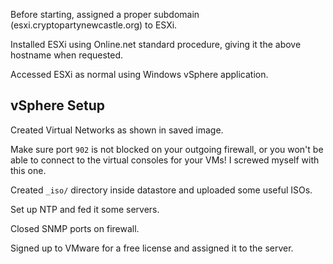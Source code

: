 Before starting, assigned a proper subdomain (esxi.cryptopartynewcastle.org) to ESXi.

Installed ESXi using Online.net standard procedure, giving it the above hostname when requested.

Accessed ESXi as normal using Windows vSphere application.


## vSphere Setup
Created Virtual Networks as shown in saved image.

Make sure port `902` is not blocked on your outgoing firewall, or you won't be able to connect to the virtual consoles for your VMs! I screwed myself with this one.

Created `_iso/` directory inside datastore and uploaded some useful ISOs.

Set up NTP and fed it some servers.

Closed SNMP ports on firewall.

Signed up to VMware for a free license and assigned it to the server.
